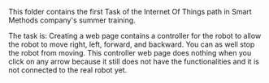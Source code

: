 This folder contains the first Task of the Internet Of Things path in Smart Methods company's summer training.

The task is: Creating a web page contains a controller for the robot to allow the robot to move right, left, forward, and backward. You can as well stop the robot from moving. This controller web page does nothing when you click on any arrow because it still does not have the functionalities and it is not connected to the real robot yet.
